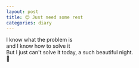 ```yaml
---
layout: post
title: 😊 Just need some rest
categories: diary
---
```


I know what the problem is  
and I know how to solve it  
But I just can't solve it today, a such beautiful night.  
🌹  